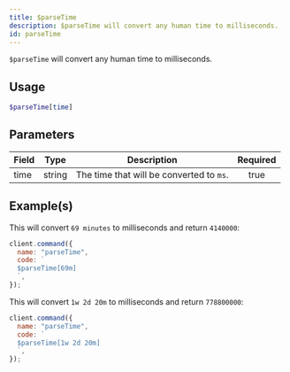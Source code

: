 ```yaml
---
title: $parseTime
description: $parseTime will convert any human time to milliseconds.
id: parseTime
---
```


`$parseTime` will convert any human time to milliseconds.

## Usage

```php
$parseTime[time]
```

## Parameters

| Field | Type   | Description                              | Required |
| ----- | ------ | ---------------------------------------- | :------: |
| time  | string | The time that will be converted to `ms`. |   true   |

## Example(s)

This will convert `69 minutes` to milliseconds and return `4140000`:

```javascript
client.command({
  name: "parseTime",
  code: `
  $parseTime[69m]
  `,
});
```

This will convert `1w 2d 20m` to milliseconds and return `778800000`:

```javascript
client.command({
  name: "parseTime",
  code: `
  $parseTime[1w 2d 20m]
  `,
});
```
